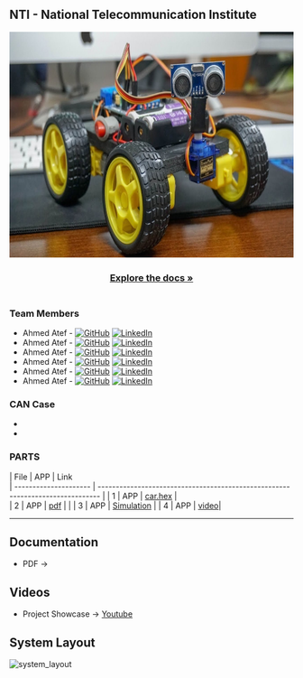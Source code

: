 ## NTI - National Telecommunication Institute


  <div align="center">
  <a href="">
    <img src="https://github.com/ahmedatef1496/Obstacle-avoidance-car-V1.0/blob/main/documentation/car.jpg" alt="Logo" width="800" height="400">
  </a>
<h3 align="Obstacle-avoidance-car</h3>
  <p align="center">
    <a href="https://github.com/ahmedatef1496/Obstacle-avoidance-car-V1.0/blob/main/documentation/Obstacle%20Avoidance%20Robot%20V1.0%20Design%20-%20team2.pdf"><strong>Explore the docs »</strong></a>
    <br />
    <br />
  </p>
  </div>
  

### Team Members
- Ahmed Atef - [![GitHub](https://img.shields.io/badge/github-%23121011.svg?style=flat&logo=github&logoColor=white)]() [![LinkedIn](https://img.shields.io/badge/linkedin-%230077B5.svg?style=flat&logo=linkedin&logoColor=white)]()
- Ahmed Atef - [![GitHub](https://img.shields.io/badge/github-%23121011.svg?style=flat&logo=github&logoColor=white)]() [![LinkedIn](https://img.shields.io/badge/linkedin-%230077B5.svg?style=flat&logo=linkedin&logoColor=white)]()
- Ahmed Atef - [![GitHub](https://img.shields.io/badge/github-%23121011.svg?style=flat&logo=github&logoColor=white)]() [![LinkedIn](https://img.shields.io/badge/linkedin-%230077B5.svg?style=flat&logo=linkedin&logoColor=white)]()
- Ahmed Atef - [![GitHub](https://img.shields.io/badge/github-%23121011.svg?style=flat&logo=github&logoColor=white)]() [![LinkedIn](https://img.shields.io/badge/linkedin-%230077B5.svg?style=flat&logo=linkedin&logoColor=white)]()
- Ahmed Atef - [![GitHub](https://img.shields.io/badge/github-%23121011.svg?style=flat&logo=github&logoColor=white)]() [![LinkedIn](https://img.shields.io/badge/linkedin-%230077B5.svg?style=flat&logo=linkedin&logoColor=white)]()
- Ahmed Atef - [![GitHub](https://img.shields.io/badge/github-%23121011.svg?style=flat&logo=github&logoColor=white)]() [![LinkedIn](https://img.shields.io/badge/linkedin-%230077B5.svg?style=flat&logo=linkedin&logoColor=white)]()
### CAN Case
-  
- 

### PARTS

| File  | APP                | Link                                                                           
| --------------------- | ------------------------------------------------------------------------------ |
| 1     | APP         | [car.hex](https://github.com/ahmedatef1496/Obstacle-avoidance-car-V1.0/blob/main/project/Obstacle-avoidance-car/Obstacle-avoidance-car/Debug/Obstacle-avoidance-car.hex)  |                                       
| 2       | APP         | [pdf](https://github.com/ahmedatef1496/Obstacle-avoidance-car-V1.0/blob/main/documentation/Obstacle%20Avoidance%20Robot%20V1.0%20Design%20-%20team2.pdf) |                                          | 
| 3       | APP      | [Simulation](https://github.com/ahmedatef1496/Obstacle-avoidance-car-V1.0/tree/main/simulation) |
| 4         | APP        | [video](https://drive.google.com/file/d/1XZ2pMtsO6EYaMMBG4EgMB5zwzITyStgC/view?usp=sharing)|

---
## Documentation
- PDF -> []()


## Videos
- Project Showcase -> [Youtube]()
 
## System Layout
![system_layout]()



